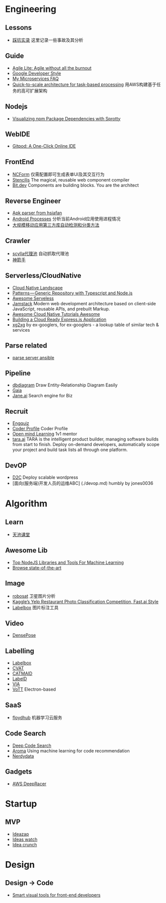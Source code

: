 
# Engineering

## Lessons

* [踩坑实录](./踩坑实录.md)  这里记录一些事故及其分析

## Guide

* [Agile Lite: Agile without all the burnout](https://github.com/davebs/AgileLite)
* [Google Developer Style](https://developers.google.com/style/highlights) [](http://www.shenjian.io)
* [My Microservices FAQ](https://jimmybogard.com/my-microservices-faq)
* [Quick-to-scale architecture for task-based processing](http://www.bnikolic.co.uk/blog/quick-scaling-aws.html)  用AWS构建基于任务的高可扩展架构

## Nodejs

* [Visualizing npm Package Dependencies with Sprotty](https://typefox.io/visualizing-npm-package-dependencies-with-sprotty)

## WebIDE

* [Gitpod: A One-Click Online IDE](https://typefox.io/gitpod-a-one-click-online-ide)

## FrontEnd

* [NCForm](https://github.com/ncform/ncform) 仅需配置即可生成表单UI及其交互行为
* [Stenciljs](https://stenciljs.com/) The magical, reusable web component compiler
* [Bit.dev](https://bit.dev/) Components are building blocks. You are the architect

## Reverse Engineer

* [Apk parser from hsiafan](https://github.com/hsiafan/apk-parser)
* [Android Processes](https://github.com/jaredrummler/AndroidProcesses) 分析当前Android应用使用进程情况
* [大规模移动应用第三方库自动检测和分类方法](http://www.jos.org.cn/html/2017/6/5221.htm)

## Crawler

* [scylla代理池](https://scylla.wildcat.io/) 自动抓取代理池
* [神箭手](http://www.shenjian.io)

## Serverless/CloudNative

* [Cloud Native Landscape](https://landscape.cncf.io) 
* [Patterns — Generic Repository with Typescript and Node.js](https://hackernoon.com/generic-repository-with-typescript-and-node-js-731c10a1b98e)
* [Awesome Serveless](https://github.com/anaibol/awesome-serverless)
* [Jamstack](https://jamstack.org/) Modern web development architecture based on client-side JavaScript, reusable APIs, and prebuilt Markup.
* [Awesome Cloud Native Tutorials Awesome](https://github.com/manifoldco/awesome-cloud-native-tutorials)
* [Building a Cloud Ready Express.js Application](https://github.com/CloudNativeJS/tutorial)
* [xg2xg](https://github.com/jhuangtw-dev/xg2xg) by ex-googlers, for ex-googlers - a lookup table of similar tech & services

## Parse related

* [parse server ansible](https://github.com/stanfy/parse-server-ansible)

## Pipeline

* [dbdiagram](https://dbdiagram.io/home) Draw Entity-Relationship Diagram Easily
* [Gaia](https://github.com/gaia-pipeline/gaia)
* [Jane.ai](https://jane.ai) Search engine for Biz

## Recruit

* [Engquiz](http://www.engquiz.me/)
* [Coder Profile](https://www.coderlist.io/) Coder Profile
* [Open mind Learning](https://www.openmindlearning.com/) 1v1 mentor
* [tara.ai](https://tara.ai/) TARA is the intelligent product builder, managing software builds from start to finish. Deploy on-demand developers, automatically scope your project and build task lists all through one platform.

## DevOP

* [D2C](https://d2c.io/stackhub/wordpress-light) Deploy scalable wordpress
* [面向(服务端)开发人员的运维ABC] (./devop.md) humbly by jones0036


# Algorithm

## Learn

* [天池课堂](https://tianchi.aliyun.com/learn/index.htm)

## Awesome Lib

* [Top NodeJS Libraries and Tools For Machine Learning](https://medium.com/crowdbotics/top-nodejs-libraries-and-tools-for-machine-learning-ae0c106c9a69)
* [Browse state-of-the-art](https://paperswithcode.com/sota)

## Image

* [robosat](https://github.com/mapbox/robosat)  卫星图片分析
* [Kaggle’s Yelp Restaurant Photo Classification Competition, Fast.ai Style](https://harveynick.com/2018/06/24/kaggles-yelp-restaurant-photo-classification-competition-fast-ai-style-part-1/)
* [Labelbox](https://github.com/Labelbox/Labelbox)  图片标注工具

## Video

* [DensePose](http://densepose.org/)

## Labelling

* [Labelbox](https://github.com/Labelbox/Labelbox)
* [CVAT](https://github.com/opencv/cvat)
* [CATMAID](https://catmaid.readthedocs.io/en/stable/introduction.html)
* [LabelD](https://github.com/sweppner/labeld)
* [VIA](http://www.robots.ox.ac.uk/~vgg/software/via/)
* [VoTT](https://github.com/Microsoft/VoTT) Electron-based

## SaaS

* [floydhub](https://www.floydhub.com/) 机器学习云服务

## Code Search

* [Deep Code Search](https://blog.acolyer.org/2018/06/26/deep-code-search/)
* [Aroma](https://ai.facebook.com/blog/aroma-ml-for-code-recommendation/) Using machine learning for code recommendation
* [Nerdydata](https://nerdydata.com/technology-reports)

## Gadgets

* [AWS DeepRacer](https://www.amazon.com/dp/B07JMHRKQG)

# Startup

## MVP
* [Ideazap](https://ideazap.xyz/)
* [Ideas watch](https://www.ideaswatch.com/)
* [Idea crunch](https://www.idea-crunch.com/)


# Design

## Design -> Code

* [Smart visual tools for front-end developers](https://gimli.app/)

